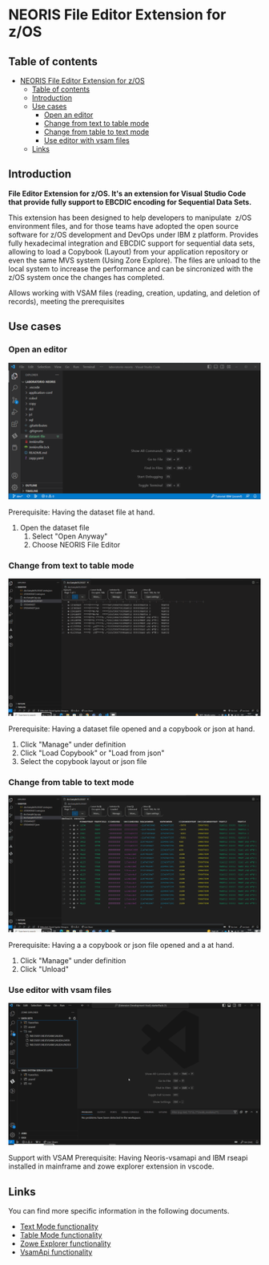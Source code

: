 # NEORIS File Editor Extension for z/OS<a id="ds-editor-extension-for-zos"></a>

## Table of contents<a id="table-of-contents"></a>
- [NEORIS File Editor Extension for z/OS](#neoris-file-editor-extension-for-zos)
	- [Table of contents](#table-of-contents)
	- [Introduction](#introduction)
	- [Use cases](#use-cases)
		- [Open an editor](#open-an-editor)
		- [Change from text to table mode](#change-from-text-to-table-mode)
		- [Change from table to text mode](#change-from-table-to-text-mode)
		- [Use editor with vsam files](#use-editor-with-vsam-files)
	- [Links](#links)


## Introduction<a id="introduction"></a>

**File Editor Extension for z/OS. It's an extension for Visual Studio Code that provide fully support to EBCDIC encoding for Sequential Data Sets.**

This extension has been designed to help developers to manipulate  z/OS environment files, and for those teams have adopted the open source software for z/OS development and DevOps under IBM z platform. Provides fully hexadecimal integration and EBCDIC support for sequential data sets, allowing to load a Copybook (Layout) from your application repository or even the same MVS system (Using Zore Explore). The files are unload to the local system to increase the performance and can be sincronized with the z/OS system once the changes has completed.

Allows working with VSAM files (reading, creation, updating, and deletion of records), meeting the prerequisites

## Use cases<a id="use-cases"></a>

### Open an editor<a id="open-an-editor"></a>

![gif featuring opening the editor](./assets/openEditor.gif)

Prerequisite: Having the dataset file at hand.

1. Open the dataset file
   1. Select "Open Anyway"
   2. Choose NEORIS File Editor

### Change from text to table mode<a id="change-from-text-to-table-mode"></a>

![gif featuring change to table from text mode](./assets/LoadTableWays.gif)

Prerequisite: Having a dataset file opened and a copybook or json at hand.

1. Click "Manage" under definition
2. Click "Load Copybook" or "Load from json"
3. Select the copybook layout or json file

### Change from table to text mode<a id="change-from-table-to-text-mode"></a>

![gif featuring change to text from table mode](./assets/LoadTextWays.gif)

Prerequisite: Having a  a copybook or json file opened and a  at hand.

1. Click "Manage" under definition
2. Click "Unload"

### Use editor with vsam files<a id="use-editor-with-vsam-files"></a>
![gif featuring read vsam file in table mode](./assets/openZoweVsamDSFile.gif)

Support with VSAM
Prerequisite: Having Neoris-vsamapi and IBM rseapi installed in mainframe and zowe explorer extension in vscode.

## Links<a id="links"></a>

You can find more specific information in the following documents.

- [Text Mode functionality](./text_mode.md)
- [Table Mode functionality](./table_mode.md)
- [Zowe Explorer functionality](./zowe_explorer.md)
- [VsamApi functionality](./vsamapi.md)
